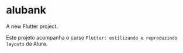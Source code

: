 # alubank

A new Flutter project.

Este projeto acompanha o curso `Flutter: estilizando e reproduzindo layouts` da Alura.
